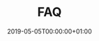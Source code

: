---
title: FAQ
linktitle: FAQ
toc: true
type: docs
date: "2019-05-05T00:00:00+01:00"
draft: false
menu:
  cosc3337:
    weight: 8

# Prev/next pager order (if `docs_section_pager` enabled in `params.toml`)
weight: 1
---